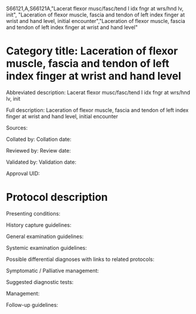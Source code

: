 S66121,A,S66121A,"Lacerat flexor musc/fasc/tend l idx fngr at wrs/hnd lv, init", "Laceration of flexor muscle, fascia and tendon of left index finger at wrist and hand level, initial encounter","Laceration of flexor muscle, fascia and tendon of left index finger at wrist and hand level"
# Category title: Laceration of flexor muscle, fascia and tendon of left index finger at wrist and hand level

Abbreviated description: Lacerat flexor musc/fasc/tend l idx fngr at wrs/hnd lv, init

Full description: Laceration of flexor muscle, fascia and tendon of left index finger at wrist and hand level, initial encounter

Sources:

Collated by:
Collation date:

Reviewed by:
Review date:

Validated by:
Validation date:

Approval UID:

# Protocol description

Presenting conditions:

History capture guidelines:

General examination guidelines:

Systemic examination guidelines:

Possible differential diagnoses with links to related protocols:

Symptomatic / Palliative management:

Suggested diagnostic tests:

Management:

Follow-up guidelines:
